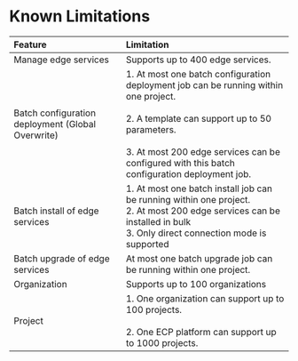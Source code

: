 # Known Limitations 



|     Feature     | Limitation                                              |
| :--------------| :-----------------------------------------------------------|
|Manage edge services|Supports up to 400 edge services.|
|Batch configuration deployment (Global Overwrite)|1. At most one batch configuration deployment job can be running within one project. <!--to confirm--><br/><br/>2. A template can support up to 50 parameters.<br/><br/>3. At most 200 edge services can be configured with this batch configuration deployment job.|
|Batch install of edge services|1. At most one batch install job can be running within one project. <br/>2.  At most 200 edge services can be installed in bulk<br/>3. Only direct connection mode is supported|
|Batch upgrade of edge services|At most one batch upgrade job can be running within one project.|
|Organization| Supports up to 100 organizations |
|Project| 1. One organization can support up to 100 projects.<br><br> 2. One ECP platform can support up to 1000 projects. |